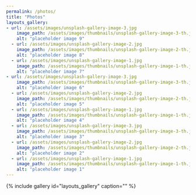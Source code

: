 ```yaml
---
permalink: /photos/
title: "Photos"
layouts_gallery:
- url: /assets/images/unsplash-gallery-image-3.jpg
    image_path: /assets/images/thumbnails/unsplash-gallery-image-3-th.jpg
    alt: "placeholder image 9"
  - url: /assets/images/unsplash-gallery-image-2.jpg
    image_path: /assets/images/thumbnails/unsplash-gallery-image-2-th.jpg
    alt: "placeholder image 8"
  - url: /assets/images/unsplash-gallery-image-1.jpg
    image_path: /assets/images/thumbnails/unsplash-gallery-image-1-th.jpg
    alt: "placeholder image 7"
- url: /assets/images/unsplash-gallery-image-3.jpg
    image_path: /assets/images/thumbnails/unsplash-gallery-image-3-th.jpg
    alt: "placeholder image 6"
  - url: /assets/images/unsplash-gallery-image-2.jpg
    image_path: /assets/images/thumbnails/unsplash-gallery-image-2-th.jpg
    alt: "placeholder image 5"
  - url: /assets/images/unsplash-gallery-image-1.jpg
    image_path: /assets/images/thumbnails/unsplash-gallery-image-1-th.jpg
    alt: "placeholder image 4"
  - url: /assets/images/unsplash-gallery-image-3.jpg
    image_path: /assets/images/thumbnails/unsplash-gallery-image-3-th.jpg
    alt: "placeholder image 3"
  - url: /assets/images/unsplash-gallery-image-2.jpg
    image_path: /assets/images/thumbnails/unsplash-gallery-image-2-th.jpg
    alt: "placeholder image 2"
  - url: /assets/images/unsplash-gallery-image-1.jpg
    image_path: /assets/images/thumbnails/unsplash-gallery-image-1-th.jpg
    alt: "placeholder image 1"
---
```


{% include gallery id="layouts_gallery" caption="" %}